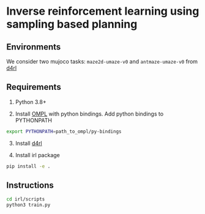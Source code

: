 # Inverse reinforcement learning using sampling based planning

## Environments
We consider two mujoco tasks: `maze2d-umaze-v0` and `antmaze-umaze-v0` from [d4rl](https://github.com/rail-berkeley/d4rl)

## Requirements
1. Python 3.8+

2. Install [OMPL](https://ompl.kavrakilab.org/) with python bindings.
Add python bindings to PYTHONPATH
```bash
export PYTHONPATH=path_to_ompl/py-bindings
```

3. Install [d4rl](https://github.com/rail-berkeley/d4rl)

4. Install irl package
```bash
pip install -e .
```

## Instructions
```bash
cd irl/scripts
python3 train.py
```
